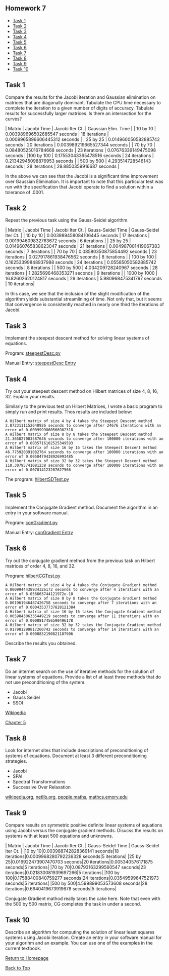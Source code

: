 ## Homework 7

- [Task 1](#task-1)
- [Task 2](#task-2)
- [Task 3](#task-3)
- [Task 4](#task-4)
- [Task 5](#task-5)
- [Task 6](#task-6)
- [Task 7](#task-7)
- [Task 8](#task-8)
- [Task 9](#task-9)
- [Task 10](#task-10)

## Task 1

Compare the results for the Jacobi iteration and Gaussian elimination on matrices that are diagonally dominant. 
Tabulate the CPU time necessary to complete the iteration to a given number of digits of accuracy. Tabulate results 
for successfully larger matrices. Is there an intersection for the curves?

| Matrix | Jacobi Time | Jacobi Iter Ct. | Gaussian Elim. Time | 
| 10 by 10 | 0.003989696502685547 seconds | 18 iterations | 0.0009965896606445312 seconds | 
| 25 by 25 | 0.014960050582885742 seconds | 20 iterations | 0.003989219665527344 seconds | 
| 70 by 70 | 0.08480525016784668 seconds | 23 iterations | 0.07676339149475098 seconds | 
|100 by 100 | 0.17553043365478516 seconds | 24 iterations | 0.21342945098876953 seconds | 
| 500 by 500 | 4.293514728546143 seconds | 28 iterations | 29.8850359916687 seconds |

In the above we can see that the Jacobi is a significant time improvement over Gaussian Elimination. It is important to note that this particular test was run with the specification that Jacobi operate to find a solution within a tolerance of .0001.

## Task 2

Repeat the previous task using the Gauss-Seidel algorithm.

| Matrix | Jacobi Time | Jacobi Iter Ct. | Gauss-Seidel Time | Gauss-Seidel Iter Ct. | 
| 10 by 10 | 0.003989458084106445 seconds | 17 iterations | 0.001994609832763672 seconds | 6 iterations | 
| 25 by 25 | 0.014960765838623047 seconds | 21 iterations | 0.004987001419067383 seconds | 7 iterations |
| 70 by 70 | 0.08580350875854492 seconds | 23 iterations | 0.027917861938476562 seconds | 8 iterations | 
| 100 by 100 | 0.16253399848937988 seconds | 24 iterations | 0.05585050582885742 seconds | 8 iterations | 
| 500 by 500 | 4.034209728240967 seconds | 28 iterations | 1.2825696468353271 seconds | 9 iterations | 
| 1000 by 1000 | 16.82602620124817 seconds | 29 iterations | 5.980968475341797 seconds | 10 iterations|

In this case, we see that the inclusion of the slight modification of the algorithm yields substantial streamlining of time. Not only that, but it seems that convergence is consistently reached in nearly one third the iterations of Jacobi.

## Task 3

Implement the steepest descent method for solving linear systems of equations.

 Program: [steepestDesc.py](routines/steepestDesc.py)

Manual Entry: [steepestDesc Entry](manual/steepestDesc.md)



## Task 4

Try out your steepest descent method on Hilbert matrices of size 4, 8, 16, 32. Explain your results.

 Similarly to the previous test on Hilbert Matrices, I wrote a basic program to simply run and print results. Thos results are included below:
 
 ```
A Hilbert matrix of size 4 by 4 takes the Steepest Descent method 2.8723111152648926 seconds to converge after 24676 iterations with an error of 0.0009999860566982318
A Hilbert matrix of size 8 by 8 takes the Steepest Descent method 21.365827083587646 seconds to converge after 100000 iterations with an error of 0.0035716102525349593
A Hilbert matrix of size 16 by 16 takes the Steepest Descent method 46.775920391082764 seconds to converge after 100000 iterations with an error of 0.0050479438926993485
A Hilbert matrix of size 32 by 32 takes the Steepest Descent method 110.30795741081238 seconds to converge after 100000 iterations with an error of 0.007014123207627566
 ```

The program: [hilbertSDTest.py](routines/hilbertSDTest.py)


## Task 5

 Implement the Conjugate Gradient method. Document the algorithm in an entry in your software manual.
 
 Program: [conGradient.py](routines/conGradient.py)

Manual Entry: [conGradient Entry](manual/conGradient.md)



## Task 6

Try out the conjugate gradient method from the previous task on Hilbert matrices of order 4, 8, 16, and 32. 

 Program: [hilbertCGTest.py](routines/hilbertCGTest.py)

```
A Hilbert matrix of size 4 by 4 takes the Conjugate Gradient method 0.0009944438934326172 seconds to converge after 4 iterations with an error of 6.056663744121972e-10
A Hilbert matrix of size 8 by 8 takes the Conjugate Gradient method 0.001961946487426758 seconds to converge after 7 iterations with an error of 0.00043537737828121384
A Hilbert matrix of size 16 by 16 takes the Conjugate Gradient method 0.005984306335449219 seconds to converge after 11 iterations with an error of 0.0008817456590496178
A Hilbert matrix of size 32 by 32 takes the Conjugate Gradient method 0.017981290817260742 seconds to converge after 14 iterations with an error of 0.0008832190821187906

```

Describe the results you obtained.

## Task 7

Do an internet search on the use of iterative methods for the solution of linear systems of equations. Provide 
a list of at least three methods that do not use preconditioning of the system.

- Jacobi
- Gauss Seidel
- SSOI

[Wikipedia](https://en.wikipedia.org/wiki/Iterative_method)


[Chapter 5](http://www.cis.upenn.edu/~cis515/cis515-12-sl5.pdf)


    

## Task 8

Look for internet sites that include descriptions of preconditioning of systems of equations. Document at least 3
different preconditioning strategies.

- Jacobi 
- SPAI
- Spectral Transformations
- Successive Over Relaxation

[wikipedia.org](https://en.wikipedia.org/wiki/Preconditioner), [netlib.org](http://www.netlib.org/utk/people/JackDongarra/etemplates/node396.html), [people.maths](http://people.maths.ox.ac.uk/wathen/preconditioning.pdf), [mathcs.emory.edu](http://www.mathcs.emory.edu/~benzi/Web_papers/survey.pdf)




## Task 9

Compare results on symmetric positive definite linear systems of equations using Jacobi versus the conjugate 
gradient methods. Disucss the results on systems with at least 500 equations and unknowns.

| Matrix | Jacobi Time | Jacobi Iter Ct. | Gauss-Seidel Time | Gauss-Seidel Iter Ct. | 
|10 by 10|0.003988742828369141 seconds|18 iterations|0.0009968280792236328 seconds|5 iterations| 
|25 by 25|0.016922473907470703 seconds|20 iterations|0.005340576171875 seconds|5 iterations|
|70 by 70|0.08793163299560547 seconds|23 iterations|0.021830081939697266|5 iterations|
|100 by 100|0.17588400840759277 seconds|24 iterations|0.03549599647521973 seconds|5 iterations|
|500 by 500|4.599899053573608 seconds|28 iterations|0.6940419673919678 seconds|5 iterations|


Conjugate Gradient mathod really takes the cake here. Note that even with the 500 by 500 matrix, CG completes the task in under a second. 


## Task 10

 Describe an algorithm for computing the solution of linear least squares systems using Jacobi iteration. Create 
 an entry in your software manual for your algorihm and an example. You can use one of the examples in the current 
 textbook.


[Return to Homepage](https://kjerfire.github.io/math5610/) 

[Back to Top](#homework-1)

